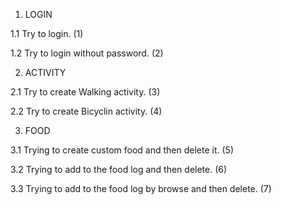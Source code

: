 1. LOGIN

1.1 Try to login. (1)

1.2 Try to login without password. (2)

2. ACTIVITY

2.1 Try to create Walking activity. (3)

2.2 Try to create Bicyclin activity. (4)

3. FOOD

3.1 Trying to create custom food and then delete it. (5)

3.2 Trying to add to the food log and then delete. (6)

3.3 Trying to add to the food log by browse and then delete. (7)
